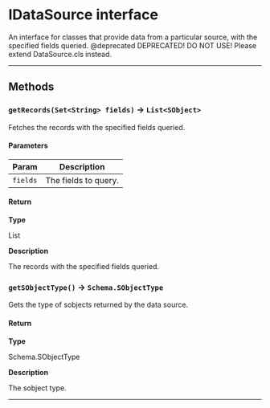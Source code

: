 # IDataSource interface

An interface for classes that provide data from a particular source, with the specified fields queried. @deprecated DEPRECATED! DO NOT USE! Please extend DataSource.cls instead.

---
## Methods
### `getRecords(Set<String> fields)` → `List<SObject>`

Fetches the records with the specified fields queried.

#### Parameters
|Param|Description|
|-----|-----------|
|`fields` |  The fields to query. |

#### Return

**Type**

List<SObject>

**Description**

The records with the specified fields queried.

### `getSObjectType()` → `Schema.SObjectType`

Gets the type of sobjects returned by the data source.

#### Return

**Type**

Schema.SObjectType

**Description**

The sobject type.

---
